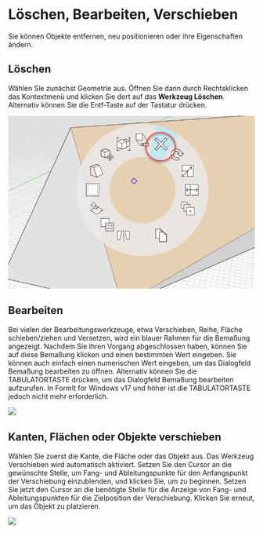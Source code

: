 # Löschen, Bearbeiten, Verschieben

Sie können Objekte entfernen, neu positionieren oder ihre Eigenschaften ändern.

## Löschen

Wählen Sie zunächst Geometrie aus. Öffnen Sie dann durch Rechtsklicken das Kontextmenü und klicken Sie dort auf das **Werkzeug Löschen**. Alternativ können Sie die Entf-Taste auf der Tastatur drücken.

![](<../.gitbook/assets/delete (1).png>)

## Bearbeiten

Bei vielen der Bearbeitungswerkzeuge, etwa Verschieben, Reihe, Fläche schieben/ziehen und Versetzen, wird ein blauer Rahmen für die Bemaßung angezeigt. Nachdem Sie Ihren Vorgang abgeschlossen haben, können Sie auf diese Bemaßung klicken und einen bestimmten Wert eingeben. Sie können auch einfach einen numerischen Wert eingeben, um das Dialogfeld Bemaßung bearbeiten zu öffnen. Alternativ können Sie die TABULATORTASTE drücken, um das Dialogfeld Bemaßung bearbeiten aufzurufen. In FormIt for Windows v17 und höher ist die TABULATORTASTE jedoch nicht mehr erforderlich.

![](<../.gitbook/assets/edit\_dimensions (1).png>)

## Kanten, Flächen oder Objekte verschieben

Wählen Sie zuerst die Kante, die Fläche oder das Objekt aus. Das Werkzeug Verschieben wird automatisch aktiviert. Setzen Sie den Cursor an die gewünschte Stelle, um Fang- und Ableitungspunkte für den Anfangspunkt der Verschiebung einzublenden, und klicken Sie, um zu beginnen. Setzen Sie jetzt den Cursor an die benötigte Stelle für die Anzeige von Fang- und Ableitungspunkten für die Zielposition der Verschiebung. Klicken Sie erneut, um das Objekt zu platzieren.

![](../.gitbook/assets/edit\_edge.png)
